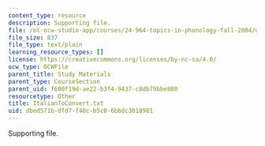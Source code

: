 ```yaml
---
content_type: resource
description: Supporting file.
file: /ol-ocw-studio-app/courses/24-964-topics-in-phonology-fall-2004/dbed571bdfd7f48cb5c06bbdc3018981_ItalianToConvert.txt
file_size: 837
file_type: text/plain
learning_resource_types: []
license: https://creativecommons.org/licenses/by-nc-sa/4.0/
ocw_type: OCWFile
parent_title: Study Materials
parent_type: CourseSection
parent_uid: f600f19d-ae22-b3f4-9437-c8db79bbe880
resourcetype: Other
title: ItalianToConvert.txt
uid: dbed571b-dfd7-f48c-b5c0-6bbdc3018981
---
```

Supporting file.